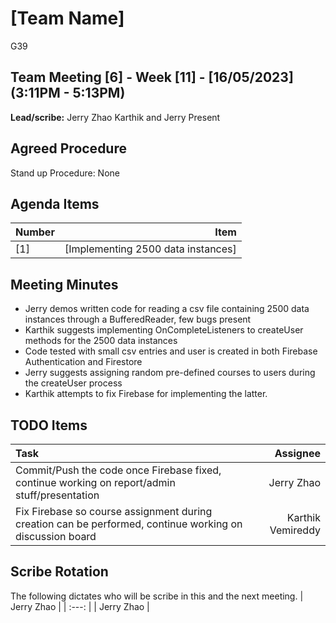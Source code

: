 # [Team Name]
G39

## Team Meeting [6] - Week [11] - [16/05/2023] (3:11PM - 5:13PM)
**Lead/scribe:** Jerry Zhao
Karthik and Jerry Present

## Agreed Procedure
Stand up Procedure: None

## Agenda Items
| Number   |                                Item |
|:---------|------------------------------------:|
| [1]      |  [Implementing 2500 data instances] |

## Meeting Minutes
- Jerry demos written code for reading a csv file containing 2500 data instances through a BufferedReader, few bugs present
- Karthik suggests implementing OnCompleteListeners to createUser methods for the 2500 data instances
- Code tested with small csv entries and user is created in both Firebase Authentication and Firestore
- Jerry suggests assigning random pre-defined courses to users during the createUser process
- Karthik attempts to fix Firebase for implementing the latter.

## TODO Items
| Task                                                                                                     |           Assignee |
|:---------------------------------------------------------------------------------------------------------|-------------------:|
| Commit/Push the code once Firebase fixed, continue working on report/admin stuff/presentation            |         Jerry Zhao |
| Fix Firebase so course assignment during creation can be performed, continue working on discussion board |  Karthik Vemireddy |

## Scribe Rotation
The following dictates who will be scribe in this and the next meeting.
| Jerry Zhao |
| :---: |
| Jerry Zhao |